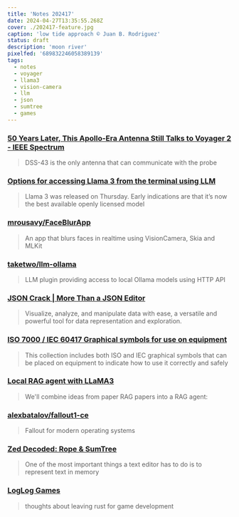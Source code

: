```yaml
---
title: 'Notes 202417'
date: 2024-04-27T13:35:55.268Z
cover: ./202417-feature.jpg
caption: 'low tide approach © Juan B. Rodriguez'
status: draft
description: 'moon river'
pixelfed: '689832246058389139'
tags:
  - notes
  - voyager
  - llama3
  - vision-camera
  - llm
  - json
  - sumtree
  - games
---
```


### [50 Years Later, This Apollo-Era Antenna Still Talks to Voyager 2 - IEEE Spectrum](https://spectrum.ieee.org/apollo-era-antenna-voyager-2)

> DSS-43 is the only antenna that can communicate with the probe

### [Options for accessing Llama 3 from the terminal using LLM](https://simonwillison.net/2024/Apr/22/llama-3/)

> Llama 3 was released on Thursday. Early indications are that it’s now the best available openly licensed model

### [mrousavy/FaceBlurApp](https://github.com/mrousavy/FaceBlurApp)

> An app that blurs faces in realtime using VisionCamera, Skia and MLKit

### [taketwo/llm-ollama](https://github.com/taketwo/llm-ollama)

> LLM plugin providing access to local Ollama models using HTTP API

### [JSON Crack | More Than a JSON Editor](https://jsoncrack.com/)

> Visualize, analyze, and manipulate data with ease, a versatile and powerful tool for data representation and exploration.

### [ISO 7000 / IEC 60417 Graphical symbols for use on equipment](https://www.iso.org/obp/ui#iso:pub:PUB400008:en)

> This collection includes both ISO and IEC graphical symbols that can be placed on equipment to indicate how to use it correctly and safely

### [Local RAG agent with LLaMA3](https://github.com/langchain-ai/langgraph/blob/main/examples/rag/langgraph_rag_agent_llama3_local.ipynb)

> We'll combine ideas from paper RAG papers into a RAG agent:

### [alexbatalov/fallout1-ce](https://github.com/alexbatalov/fallout1-ce)

> Fallout for modern operating systems

### [Zed Decoded: Rope & SumTree](https://zed.dev/blog/zed-decoded-rope-sumtree)

> One of the most important things a text editor has to do is to represent text in memory

### [LogLog Games](https://loglog.games/blog/leaving-rust-gamedev/#closing-thoughts)

> thoughts about leaving rust for game development
